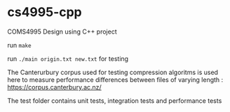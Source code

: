 # cs4995-cpp
COMS4995 Design using C++ project

run `make`

run `./main origin.txt new.txt` for testing

The Canterurbury corpus used for testing compression algoritms is used here to measure performance differences between files of varying length : https://corpus.canterbury.ac.nz/

The test folder contains unit tests, integration tests and performance tests
